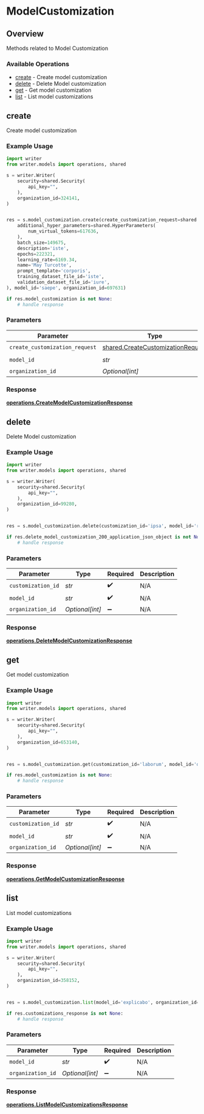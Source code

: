 # ModelCustomization

## Overview

Methods related to Model Customization

### Available Operations

* [create](#create) - Create model customization
* [delete](#delete) - Delete Model customization
* [get](#get) - Get model customization
* [list](#list) - List model customizations

## create

Create model customization

### Example Usage

```python
import writer
from writer.models import operations, shared

s = writer.Writer(
    security=shared.Security(
        api_key="",
    ),
    organization_id=324141,
)


res = s.model_customization.create(create_customization_request=shared.CreateCustomizationRequest(
    additional_hyper_parameters=shared.HyperParameters(
        num_virtual_tokens=617636,
    ),
    batch_size=149675,
    description='iste',
    epochs=222321,
    learning_rate=6169.34,
    name='May Turcotte',
    prompt_template='corporis',
    training_dataset_file_id='iste',
    validation_dataset_file_id='iure',
), model_id='saepe', organization_id=697631)

if res.model_customization is not None:
    # handle response
```

### Parameters

| Parameter                                                                              | Type                                                                                   | Required                                                                               | Description                                                                            |
| -------------------------------------------------------------------------------------- | -------------------------------------------------------------------------------------- | -------------------------------------------------------------------------------------- | -------------------------------------------------------------------------------------- |
| `create_customization_request`                                                         | [shared.CreateCustomizationRequest](../../models/shared/createcustomizationrequest.md) | :heavy_check_mark:                                                                     | N/A                                                                                    |
| `model_id`                                                                             | *str*                                                                                  | :heavy_check_mark:                                                                     | N/A                                                                                    |
| `organization_id`                                                                      | *Optional[int]*                                                                        | :heavy_minus_sign:                                                                     | N/A                                                                                    |


### Response

**[operations.CreateModelCustomizationResponse](../../models/operations/createmodelcustomizationresponse.md)**


## delete

Delete Model customization

### Example Usage

```python
import writer
from writer.models import operations, shared

s = writer.Writer(
    security=shared.Security(
        api_key="",
    ),
    organization_id=99280,
)


res = s.model_customization.delete(customization_id='ipsa', model_id='reiciendis', organization_id=666767)

if res.delete_model_customization_200_application_json_object is not None:
    # handle response
```

### Parameters

| Parameter          | Type               | Required           | Description        |
| ------------------ | ------------------ | ------------------ | ------------------ |
| `customization_id` | *str*              | :heavy_check_mark: | N/A                |
| `model_id`         | *str*              | :heavy_check_mark: | N/A                |
| `organization_id`  | *Optional[int]*    | :heavy_minus_sign: | N/A                |


### Response

**[operations.DeleteModelCustomizationResponse](../../models/operations/deletemodelcustomizationresponse.md)**


## get

Get model customization

### Example Usage

```python
import writer
from writer.models import operations, shared

s = writer.Writer(
    security=shared.Security(
        api_key="",
    ),
    organization_id=653140,
)


res = s.model_customization.get(customization_id='laborum', model_id='dolores', organization_id=210382)

if res.model_customization is not None:
    # handle response
```

### Parameters

| Parameter          | Type               | Required           | Description        |
| ------------------ | ------------------ | ------------------ | ------------------ |
| `customization_id` | *str*              | :heavy_check_mark: | N/A                |
| `model_id`         | *str*              | :heavy_check_mark: | N/A                |
| `organization_id`  | *Optional[int]*    | :heavy_minus_sign: | N/A                |


### Response

**[operations.GetModelCustomizationResponse](../../models/operations/getmodelcustomizationresponse.md)**


## list

List model customizations

### Example Usage

```python
import writer
from writer.models import operations, shared

s = writer.Writer(
    security=shared.Security(
        api_key="",
    ),
    organization_id=358152,
)


res = s.model_customization.list(model_id='explicabo', organization_id=750686)

if res.customizations_response is not None:
    # handle response
```

### Parameters

| Parameter          | Type               | Required           | Description        |
| ------------------ | ------------------ | ------------------ | ------------------ |
| `model_id`         | *str*              | :heavy_check_mark: | N/A                |
| `organization_id`  | *Optional[int]*    | :heavy_minus_sign: | N/A                |


### Response

**[operations.ListModelCustomizationsResponse](../../models/operations/listmodelcustomizationsresponse.md)**

